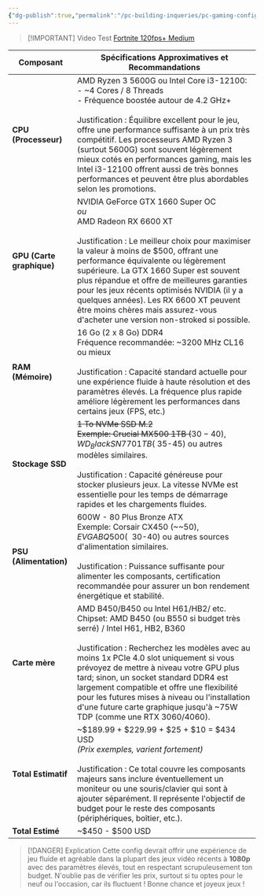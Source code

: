 ```yaml
---
{"dg-publish":true,"permalink":"/pc-building-inqueries/pc-gaming-config-less-than-500/"}
---
```



> [!IMPORTANT] Video Test 
> [Fortnite 120fps+ Medium](https://youtu.be/EA_FzRvJt4E?t=240)


| Composant                 | Spécifications Approximatives et Recommandations                                                                                                                                                                                                                                                                                                                                                                                                                                   |
| ------------------------- | ---------------------------------------------------------------------------------------------------------------------------------------------------------------------------------------------------------------------------------------------------------------------------------------------------------------------------------------------------------------------------------------------------------------------------------------------------------------------------------- |
| **CPU (Processeur)**      | AMD Ryzen 3 5600G ou Intel Core i3-12100:  <br>- ~4 Cores / 8 Threads  <br>- Fréquence boostée autour de 4.2 GHz+  <br>  <br>Justification : Équilibre excellent pour le jeu, offre une performance suffisante à un prix très compétitif. Les processeurs AMD Ryzen 3 (surtout 5600G) sont souvent légèrement mieux cotés en performances gaming, mais les Intel i3-12100 offrent aussi de très bonnes performances et peuvent être plus abordables selon les promotions.          |
| **GPU (Carte graphique)** | NVIDIA GeForce GTX 1660 Super OC  <br>_ou_  <br>AMD Radeon RX 6600 XT  <br>  <br>Justification : Le meilleur choix pour maximiser la valeur à moins de $500, offrant une performance équivalente ou légèrement supérieure. La GTX 1660 Super est souvent plus répandue et offre de meilleures garanties pour les jeux récents optimisés NVIDIA (il y a quelques années). Les RX 6600 XT peuvent être moins chères mais assurez-vous d'acheter une version non-stroked si possible. |
| **RAM (Mémoire)**         | 16 Go (2 x 8 Go) DDR4  <br>Fréquence recommandée: ~3200 MHz CL16 ou mieux  <br>  <br>Justification : Capacité standard actuelle pour une expérience fluide à haute résolution et des paramètres élevés. La fréquence plus rapide améliore légèrement les performances dans certains jeux (FPS, etc.)                                                                                                                                                                               |
| **Stockage SSD**          | ~~1 To NVMe SSD M.2  <br>Exemple: Crucial MX500 1TB (~~$30-40), WD_Black SN770 1TB (~$35-45) ou autres modèles similaires.  <br>  <br>Justification : Capacité généreuse pour stocker plusieurs jeux. La vitesse NVMe est essentielle pour les temps de démarrage rapides et les chargements fluides.                                                                                                                                                                              |
| **PSU (Alimentation)**    | 600W - 80 Plus Bronze ATX  <br>Exemple: Corsair CX450 (~~$50), EVGA BQ 500 (~~$30-40) ou autres sources d'alimentation similaires.  <br>  <br>Justification : Puissance suffisante pour alimenter les composants, certification recommandée pour assurer un bon rendement énergétique et stabilité.                                                                                                                                                                                |
| **Carte mère**            | AMD B450/B450 ou Intel H61/HB2/ etc.  <br>Chipset: AMD B450 (ou B550 si budget très serré) / Intel H61, HB2, B360  <br>  <br>Justification : Recherchez les modèles avec au moins 1x PCIe 4.0 slot uniquement si vous prévoyez de mettre à niveau votre GPU plus tard; sinon, un socket standard DDR4 est largement compatible et offre une flexibilité pour les futures mises à niveau ou l'installation d'une future carte graphique jusqu'à ~75W TDP (comme une RTX 3060/4060). |
| **Total Estimatif**       | ~$189.99 + $229.99 + $25 + $10 = $434 USD  <br>_(Prix exemples, varient fortement)_  <br>  <br>Justification : Ce total couvre les composants majeurs sans inclure éventuellement un moniteur ou une souris/clavier qui sont à ajouter séparément. Il représente l'objectif de budget pour le reste des composants (périphériques, boîtier, etc.).                                                                                                                                 |
| **Total Estimé**          | ~$450 - $500 USD                                                                                                                                                                                                                                                                                                                                                                                                                                                                   |


> [!DANGER] Explication
> Cette config devrait offrir une expérience de jeu fluide et agréable dans la plupart des jeux vidéo récents à **1080p** avec des paramètres élevés, tout en respectant scrupuleusement ton budget. N'oublie pas de vérifier les prix, surtout si tu optes pour le neuf ou l'occasion, car ils fluctuent ! Bonne chance et joyeux jeux !

[^1]: video test
	
